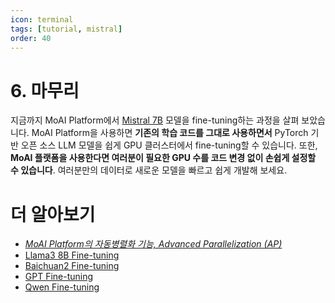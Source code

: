 ```yaml
---
icon: terminal
tags: [tutorial, mistral]
order: 40
---
```


# 6. 마무리 

지금까지 MoAI Platform에서 [Mistral 7B](https://mistral.ai/news/announcing-mistral-7b/) 모델을 fine-tuning하는 과정을 살펴 보았습니다. MoAI Platform을 사용하면 **기존의 학습 코드를 그대로 사용하면서** PyTorch 기반 오픈 소스 LLM 모델을 쉽게 GPU 클러스터에서 fine-tuning할 수 있습니다. 또한, **MoAI 플랫폼을 사용한다면 여러분이 필요한 GPU 수를 코드 변경 없이 손쉽게 설정할 수 있습니다**. 여러분만의 데이터로 새로운 모델을 빠르고 쉽게 개발해 보세요. 


# 더 알아보기

- *[MoAI Platform의 자동병렬화 기능,  Advanced Parallelization (AP)](/Supported_Documents/)*
- [Llama3 8B Fine-tuning](/ko/Tutorials/llama3_8b_tutorial/index.md)
- [Baichuan2 Fine-tuning](/ko/Tutorials/baichuan2_tutorial/index.md)
- [GPT Fine-tuning](/ko/Tutorials/gpt_tutorial/index.md)
- [Qwen Fine-tuning](/ko/Tutorials/qwen_Tutorial/index.md)
